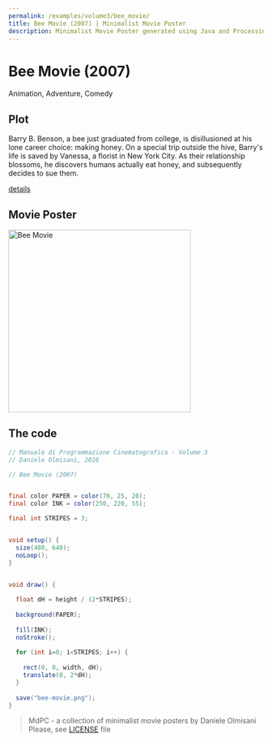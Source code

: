 ```yaml
---
permalink: /examples/volume3/bee_movie/
title: Bee Movie (2007) | Minimalist Movie Poster
description: Minimalist Movie Poster generated using Java and Processing.
---
```


# Bee Movie (2007)

Animation, Adventure, Comedy

## Plot
Barry B. Benson, a bee just graduated from college, is disillusioned at his lone career choice: making honey. On a special trip outside the hive, Barry's life is saved by Vanessa, a florist in New York City. As their relationship blossoms, he discovers humans actually eat honey, and subsequently decides to sue them.

[details](https://www.imdb.com/title/tt0389790/)

## Movie Poster
<img src="bee-movie.png"  width="360px" title="Bee Movie">


## The code
```java
// Manuale di Programmazione Cinematografica - Volume 3
// Daniele Olmisani, 2016

// Bee Movie (2007)


final color PAPER = color(70, 25, 20);
final color INK = color(250, 220, 55);

final int STRIPES = 3;


void setup() {
  size(480, 640);
  noLoop();
}


void draw() {
  
  float dH = height / (2*STRIPES);
  
  background(PAPER);
  
  fill(INK);
  noStroke();
  
  for (int i=0; i<STRIPES; i++) {
    
    rect(0, 0, width, dH);
    translate(0, 2*dH);
  }
  
  save("bee-movie.png");
}

```

> MdPC - a collection of minimalist movie posters
> by Daniele Olmisani
> Please, see [LICENSE](../../../LICENSE) file
